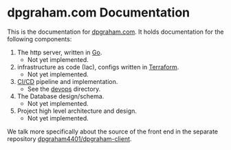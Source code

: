 # dpgraham.com Documentation

This is the documentation for [dpgraham.com](https://dpgraham.com). It holds documentation for the following components:

1. The http server, written in [Go](https://golang.org/).
    - Not yet implemented.
2. infrastructure as code (Iac), configs written in [Terraform](https://www.terraform.io/).
    - Not yet implemented.
3. [CI/CD](https://en.wikipedia.org/wiki/CI/CD) pipeline and implementation.
    - See the [devops](./devops) directory.
4. The Database design/schema.
    - Not yet implemented.
5. Project high level architecture and design.
    - Not yet implemented.

We talk more specifically about the source of the front end in the separate
repository [dpgraham4401/dpgraham-client](https://github.com/dpgraham4401/dpgraham-client).
